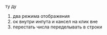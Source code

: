 ту ду
1) два режима отображения
2) ок внутри инпута и кансел на клик вне
3) перестать числа переделывать в строки
